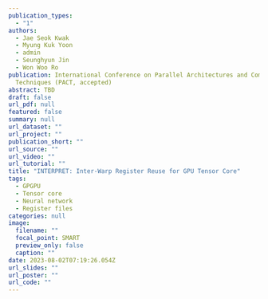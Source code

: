 ```yaml
---
publication_types:
  - "1"
authors:
  - Jae Seok Kwak
  - Myung Kuk Yoon
  - admin
  - Seunghyun Jin
  - Won Woo Ro
publication: International Conference on Parallel Architectures and Compilation
  Techniques (PACT, accepted)
abstract: TBD
draft: false
url_pdf: null
featured: false
summary: null
url_dataset: ""
url_project: ""
publication_short: ""
url_source: ""
url_video: ""
url_tutorial: ""
title: "INTERPRET: Inter-Warp Register Reuse for GPU Tensor Core"
tags:
  - GPGPU
  - Tensor core
  - Neural network
  - Register files
categories: null
image:
  filename: ""
  focal_point: SMART
  preview_only: false
  caption: ""
date: 2023-08-02T07:19:26.054Z
url_slides: ""
url_poster: ""
url_code: ""
---
```

